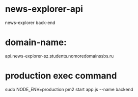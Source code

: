 # news-explorer-api

news-explorer back-end

# domain-name:

api.news-explorer-sz.students.nomoredomainssbs.ru

# production exec command

sudo NODE_ENV=production pm2 start app.js --name backend
